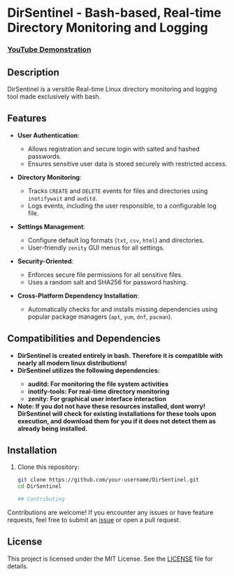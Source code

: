 <h1>DirSentinel - Bash-based, Real-time Directory Monitoring and Logging</h1>

 ### [YouTube Demonstration](https://youtu.be/7eJexJVCqJo)

<h2>Description</h2>
DirSentinel is a versitile Real-time Linux directory monitoring and logging tool made exclusively with bash.
<br />

## Features

- **User Authentication**:
  - Allows registration and secure login with salted and hashed passwords.
  - Ensures sensitive user data is stored securely with restricted access.

- **Directory Monitoring**:
  - Tracks `CREATE` and `DELETE` events for files and directories using `inotifywait` and `auditd`.
  - Logs events, including the user responsible, to a configurable log file.

- **Settings Management**:
  - Configure default log formats (`txt`, `csv`, `html`) and directories.
  - User-friendly `zenity` GUI menus for all settings.

- **Security-Oriented**:
  - Enforces secure file permissions for all sensitive files.
  - Uses a random salt and SHA256 for password hashing.

- **Cross-Platform Dependency Installation**:
  - Automatically checks for and installs missing dependencies using popular package managers (`apt`, `yum`, `dnf`, `pacman`).


<h2>Compatibilities and Dependencies</h2>

- <b>DirSentinel is created entirely in bash. Therefore it is compatible with nearly all modern linux distributions! </b> 
- <b>DirSentinel utilizes the following dependencies:
  - auditd: For monitoring the file system activities
  - inotify-tools: For real-time directory monitoring
  - zenity: For graphical user interface interaction
- Note: If you dot not have these resources installed, dont worry! DirSentinel will check for existing installations for these tools upon execution, and download them for you if it does not detect them as already being installed.</b>

## Installation

1. Clone this repository:
   ```bash
   git clone https://github.com/your-username/DirSentinel.git
   cd DirSentinel

   ## Contributing

Contributions are welcome! If you encounter any issues or have feature requests, feel free to submit an [issue](https://github.com/your-username/DirSentinel/issues) or open a pull request.

## License

This project is licensed under the MIT License. See the [LICENSE](LICENSE) file for details.

